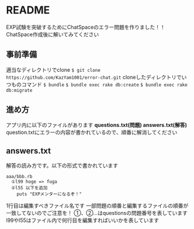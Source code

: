 # README
EXP試験を突破するためにChatSpaceのエラー問題を作りました！！
ChatSpace作成後に解いてみてください

## 事前準備

適当なディレクトリでclone
`$ git clone https://github.com/KazYam1001/error-chat.git`
cloneしたディレクトリでいつものコマンド
`$ bundle`
`$ bundle exec rake db:create`
`$ bundle exec rake db:migrate`

## 進め方
アプリ内に以下のファイルがあります
**questions.txt(問題)
answers.txt(解答)**
question.txtにエラーの内容が書かれているので、順番に解消してください

## answers.txt
解答の読み方です。以下の形式で書かれています
```
aaa/bbb.rb
  ①l99 hoge => fuga
  ②l55 以下を追加
    puts "EXPメンターになるぞ！"
```
1行目は編集すべきファイル名です
一部問題の順番と編集するファイルの順番が一致してないのでご注意を！
①、②...はquestionsの問題番号を表しています
l99やl55はファイル内で何行目を編集すればいいかを表しています
